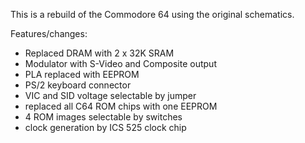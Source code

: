 This is a rebuild of the Commodore 64 using the original schematics.

Features/changes:
* Replaced DRAM with 2 x 32K SRAM
* Modulator with S-Video and Composite output
* PLA replaced with EEPROM
* PS/2 keyboard connector
* VIC and SID voltage selectable by jumper
* replaced all C64 ROM chips with one EEPROM
* 4 ROM images selectable by switches
* clock generation by ICS 525 clock chip
